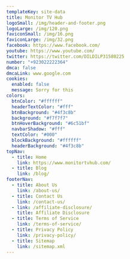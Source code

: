 ```yaml
---
templateKey: site-data
title: Monitor TV Hub
logoSmall: /img/header-and-footer.png
logoLarge: /img/120.png
faviconSmall: /img/16.png
faviconLarge: /img/32.png
facebook: https://www.facebook.com/
youtube: https://www.youtube.com/
twitter: https://twitter.com/DILDILP31580225
number: "+923022222364"
dmca: false
dmcaLink: www.google.com
cookies:
  enabled: false
  message: Sorry for this
colors:
  btnColor: "#ffffff"
  headerTextColor: "#fff"
  btnBackground: "#4f3c8b"
  background: "#f7f7f7"
  btnHoverBackground: "#6c51bf"
  navbarShadow: "#fff"
  textColor: "#000"
  blockBackground: "#ffffff"
  headerBackground: "#4f3c8b"
topNav:
  - title: Home
    link: https://www.monitortvhub.com/
  - title: Blog
    link: /blog/
footerNav:
  - title: About Us
    link: /about-us/
  - title: Contact Us
    link: /contact-us/
  - link: /affiliate-disclosure/
    title: Affiliate Disclosure
  - title: Terms of Service
    link: /terms-of-service/
  - title: Privacy Policy
    link: /privacy-policy/
  - title: Sitemap
    link: /sitemap.xml
---
```

